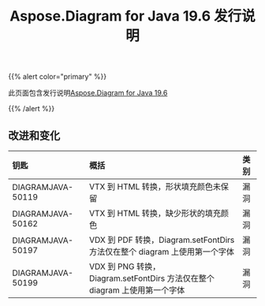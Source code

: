 ﻿---
title: Aspose.Diagram for Java 19.6 发行说明
type: docs
weight: 70
url: /zh/java/aspose-diagram-for-java-19-6-release-notes/
---
{{% alert color="primary" %}} 

此页面包含发行说明[Aspose.Diagram for Java 19.6](https://docs.aspose.com/diagram/java/aspose-diagram-for-java-19-6-release-notes/)

{{% /alert %}} 
## **改进和变化**

|**钥匙**|**概括**|**类别**|
|:- |:- |:- |
|DIAGRAMJAVA-50119|VTX 到 HTML 转换，形状填充颜色未保留|漏洞|
|DIAGRAMJAVA-50162|VTX 到 HTML 转换，缺少形状的填充颜色|漏洞|
|DIAGRAMJAVA-50197|VDX 到 PDF 转换，Diagram.setFontDirs 方法仅在整个 diagram 上使用第一个字体|漏洞|
|DIAGRAMJAVA-50199|VDX 到 PNG 转换，Diagram.setFontDirs 方法仅在整个 diagram 上使用第一个字体|漏洞|

